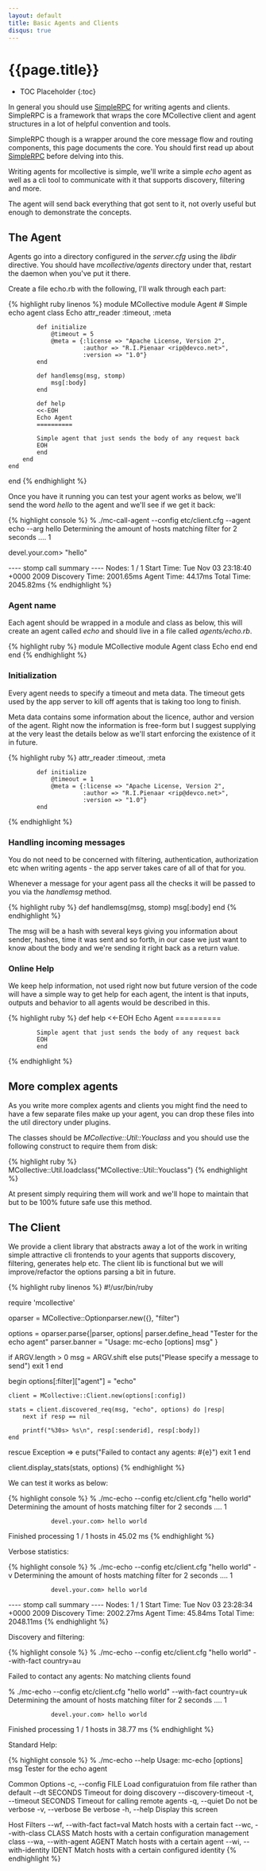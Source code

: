 ```yaml
---
layout: default
title: Basic Agents and Clients
disqus: true
---
```

[SimpleRPCIntroduction]: /mcollective/simplerpc/

# {{page.title}}

 * TOC Placeholder
 {:toc}

In general you should use [SimpleRPC][SimpleRPCIntroduction] for writing agents and clients.  SimpleRPC is a framework that wraps the core MCollective client and agent structures in a lot of helpful convention and tools.

SimpleRPC though is a wrapper around the core message flow and routing components, this page documents the core.  You should first read up about [SimpleRPC][SimpleRPCIntroduction] before delving into this.

Writing agents for mcollective is simple, we'll write a simple _echo_ agent as well as a cli tool to communicate with it that supports discovery, filtering and more.

The agent will send back everything that got sent to it, not overly useful but enough to demonstrate the concepts.

## The Agent

Agents go into a directory configured in the _server.cfg_ using the _libdir_ directive.  You should have _mcollective/agents_ directory under that, restart the daemon when you've put it there.

Create a file echo.rb with the following, I'll walk through each part:

{% highlight ruby linenos %}
module MCollective
    module Agent
        # Simple echo agent
        class Echo
            attr_reader :timeout, :meta

            def initialize
                @timeout = 5
                @meta = {:license => "Apache License, Version 2",
                         :author => "R.I.Pienaar <rip@devco.net>",
                         :version => "1.0"}
            end

            def handlemsg(msg, stomp)
                msg[:body]
            end

            def help
            <<-EOH
            Echo Agent
            ==========

            Simple agent that just sends the body of any request back
            EOH
            end
        end
    end
end
{% endhighlight %}

Once you have it running you can test your agent works as below, we'll send the word _hello_ to the agent and we'll see if we get it back:

{% highlight console %}
% ./mc-call-agent --config etc/client.cfg --agent echo --arg hello
Determining the amount of hosts matching filter for 2 seconds .... 1

devel.your.com>
"hello"

---- stomp call summary ----
           Nodes: 1 / 1
      Start Time: Tue Nov 03 23:18:40 +0000 2009
  Discovery Time: 2001.65ms
      Agent Time: 44.17ms
      Total Time: 2045.82ms
{% endhighlight %}


### Agent name
Each agent should be wrapped in a module and class as below, this will create an agent called _echo_ and should live in a file called _agents/echo.rb_.

{% highlight ruby %}
module MCollective
    module Agent
        class Echo
        end
    end
end
{% endhighlight %}

### Initialization
Every agent needs to specify a timeout and meta data.  The timeout gets used by the app server to kill off agents that is taking too long to finish.

Meta data contains some information about the licence, author and version of the agent.  Right now the information is free-form but I suggest supplying at the very least the details below as we'll start enforcing the existence of it in future.

{% highlight ruby %}
            attr_reader :timeout, :meta

            def initialize
                @timeout = 1
                @meta = {:license => "Apache License, Version 2",
                         :author => "R.I.Pienaar <rip@devco.net>",
                         :version => "1.0"}
            end
{% endhighlight %}

### Handling incoming messages
You do not need to be concerned with filtering, authentication, authorization etc when writing agents - the app server takes care of all of that for you.

Whenever a message for your agent pass all the checks it will be passed to you via the _handlemsg_ method.

{% highlight ruby %}
            def handlemsg(msg, stomp)
                msg[:body]
            end
{% endhighlight %}

The msg will be a hash with several keys giving you information about sender, hashes, time it was sent and so forth, in our case we just want to know about the body and we're sending it right back as a return value.

### Online Help
We keep help information, not used right now but future version of the code will have a simple way to get help for each agent, the intent is that inputs, outputs and behavior to all agents would be described in this.

{% highlight ruby %}
            def help
            <<-EOH
            Echo Agent
            ==========

            Simple agent that just sends the body of any request back
            EOH
            end
{% endhighlight %}

## More complex agents
As you write more complex agents and clients you might find the need to have a few separate files make up your agent, you can drop these files into the util directory under plugins.

The classes should be _MCollective::Util::Youclass_ and you should use the following construct to require them from disk:

{% highlight ruby %}
MCollective::Util.loadclass("MCollective::Util::Youclass")
{% endhighlight %}

At present simply requiring them will work and we'll hope to maintain that but to be 100% future safe use this method.

## The Client
We provide a client library that abstracts away a lot of the work in writing simple attractive cli frontends to your agents that supports discovery, filtering, generates help etc.  The client lib is functional but we will improve/refactor the options parsing a bit in future.

{% highlight ruby linenos %}
#!/usr/bin/ruby

require 'mcollective'

oparser = MCollective::Optionparser.new({}, "filter")

options = oparser.parse{|parser, options|
    parser.define_head "Tester for the echo agent"
    parser.banner = "Usage: mc-echo [options] msg"
}

if ARGV.length > 0
    msg = ARGV.shift
else
    puts("Please specify a message to send")
    exit 1
end

begin
    options[:filter]["agent"] = "echo"

    client = MCollective::Client.new(options[:config])

    stats = client.discovered_req(msg, "echo", options) do |resp|
        next if resp == nil

        printf("%30s> %s\n", resp[:senderid], resp[:body])
    end
rescue Exception => e
    puts("Failed to contact any agents: #{e}")
    exit 1
end

client.display_stats(stats, options)
{% endhighlight %}

We can test it works as below:

{% highlight console %}
% ./mc-echo --config etc/client.cfg "hello world"
Determining the amount of hosts matching filter for 2 seconds .... 1

                devel.your.com> hello world

Finished processing 1 / 1 hosts in 45.02 ms
{% endhighlight %}

Verbose statistics:

{% highlight console %}
% ./mc-echo --config etc/client.cfg "hello world" -v
Determining the amount of hosts matching filter for 2 seconds .... 1

                devel.your.com> hello world

---- stomp call summary ----
           Nodes: 1 / 1
      Start Time: Tue Nov 03 23:28:34 +0000 2009
  Discovery Time: 2002.27ms
      Agent Time: 45.84ms
      Total Time: 2048.11ms
{% endhighlight %}

Discovery and filtering:

{% highlight console %}
% ./mc-echo --config etc/client.cfg "hello world" --with-fact country=au

Failed to contact any agents: No matching clients found

% ./mc-echo --config etc/client.cfg "hello world" --with-fact country=uk
Determining the amount of hosts matching filter for 2 seconds .... 1

                devel.your.com> hello world

Finished processing 1 / 1 hosts in 38.77 ms
{% endhighlight %}

Standard Help:

{% highlight console %}
% ./mc-echo --help
Usage: mc-echo [options] msg
Tester for the echo agent

Common Options
    -c, --config FILE                Load configuratuion from file rather than default
        --dt SECONDS                 Timeout for doing discovery
        --discovery-timeout
    -t, --timeout SECONDS            Timeout for calling remote agents
    -q, --quiet                      Do not be verbose
    -v, --verbose                    Be verbose
    -h, --help                       Display this screen

Host Filters
        --wf, --with-fact fact=val   Match hosts with a certain fact
        --wc, --with-class CLASS     Match hosts with a certain configuration management class
        --wa, --with-agent AGENT     Match hosts with a certain agent
        --wi, --with-identity IDENT  Match hosts with a certain configured identity
{% endhighlight %}
